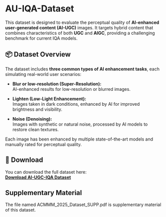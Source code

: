 # AU-IQA-Dataset

This dataset is designed to evaluate the perceptual quality of **AI-enhanced user-generated content (AI-UGC)** images. It targets hybrid content that combines characteristics of both **UGC** and **AIGC**, providing a challenging benchmark for current IQA models.

## 📦 Dataset Overview

The dataset includes **three common types of AI enhancement tasks**, each simulating real-world user scenarios:

- **Blur or low-resolution (Super-Resolution):**  
  AI-enhanced results for low-resolution or blurred images.

- **Lighten (Low-Light Enhancement):**  
  Images taken in dark conditions, enhanced by AI for improved brightness and visibility.

- **Noise (Denoising):**  
  Images with synthetic or natural noise, processed by AI models to restore clean textures.

Each image has been enhanced by multiple state-of-the-art models and manually rated for perceptual quality.


## 🔗 Download

You can download the full dataset here:  
**[Download AI-UGC-IQA Dataset](https://drive.google.com/file/d/1La4aP0ZLZdCehe_KZu3TCsAgLV_C-U6V/view?usp=sharing)**  
##  Supplementary Material
The file named ACMMM_2025_Dataset_SUPP.pdf is supplementary material of this dataset.
